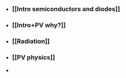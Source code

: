 - ### [[Intro semiconductors and diodes]]
- ### [[Intro+PV why?]]
- ### [[Radiation]]
- ### [[PV physics]]
-